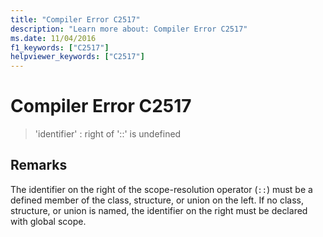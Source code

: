 ```yaml
---
title: "Compiler Error C2517"
description: "Learn more about: Compiler Error C2517"
ms.date: 11/04/2016
f1_keywords: ["C2517"]
helpviewer_keywords: ["C2517"]
---
```

# Compiler Error C2517

> 'identifier' : right of '::' is undefined

## Remarks

The identifier on the right of the scope-resolution operator (`::`) must be a defined member of the class, structure, or union on the left. If no class, structure, or union is named, the identifier on the right must be declared with global scope.
